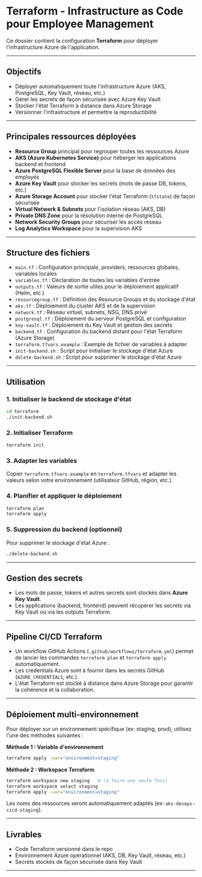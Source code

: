 # Terraform - Infrastructure as Code pour Employee Management

Ce dossier contient la configuration **Terraform** pour déployer l'infrastructure Azure de l'application.

---

## Objectifs

- Déployer automatiquement toute l'infrastructure Azure (AKS, PostgreSQL, Key Vault, réseau, etc.)
- Gérer les secrets de façon sécurisée avec Azure Key Vault
- Stocker l'état Terraform à distance dans Azure Storage
- Versionner l'infrastructure et permettre la reproductibilité

---

## Principales ressources déployées

- **Resource Group** principal pour regrouper toutes les ressources Azure
- **AKS (Azure Kubernetes Service)** pour héberger les applications backend et frontend
- **Azure PostgreSQL Flexible Server** pour la base de données des employés
- **Azure Key Vault** pour stocker les secrets (mots de passe DB, tokens, etc.)
- **Azure Storage Account** pour stocker l'état Terraform (`tfstate`) de façon sécurisée
- **Virtual Network & Subnets** pour l'isolation réseau (AKS, DB)
- **Private DNS Zone** pour la résolution interne de PostgreSQL
- **Network Security Groups** pour sécuriser les accès réseau
- **Log Analytics Workspace** pour la supervision AKS

---

## Structure des fichiers

- `main.tf` : Configuration principale, providers, ressources globales, variables locales
- `variables.tf` : Déclaration de toutes les variables d'entrée
- `outputs.tf` : Valeurs de sortie utiles pour le déploiement applicatif (Helm, etc.)
- `resourcegroup.tf` : Définition des Resource Groups et du stockage d'état
- `aks.tf` : Déploiement du cluster AKS et de la supervision
- `network.tf` : Réseau virtuel, subnets, NSG, DNS privé
- `postgresql.tf` : Déploiement du serveur PostgreSQL et configuration
- `key-vault.tf` : Déploiement du Key Vault et gestion des secrets
- `backend.tf` : Configuration du backend distant pour l'état Terraform (Azure Storage)
- `terraform.tfvars.example` : Exemple de fichier de variables à adapter
- `init-backend.sh` : Script pour initialiser le stockage d'état Azure
- `delete-backend.sh` : Script pour supprimer le stockage d'état Azure

---

## Utilisation

### 1. Initialiser le backend de stockage d'état

```bash
cd terraform
./init-backend.sh
```

### 2. Initialiser Terraform

```bash
terraform init
```

### 3. Adapter les variables

Copier `terraform.tfvars.example` en `terraform.tfvars` et adapter les valeurs selon votre environnement (utilisateur GitHub, région, etc.).

### 4. Planifier et appliquer le déploiement

```bash
terraform plan
terraform apply
```

### 5. Suppression du backend (optionnel)

Pour supprimer le stockage d'état Azure :

```bash
./delete-backend.sh
```

---

## Gestion des secrets

- Les mots de passe, tokens et autres secrets sont stockés dans **Azure Key Vault**.
- Les applications (backend, frontend) peuvent récupérer les secrets via Key Vault ou via les outputs Terraform.

---

## Pipeline CI/CD Terraform

- Un workflow GitHub Actions (`.github/workflows/terraform.yml`) permet de lancer les commandes `terraform plan` et `terraform apply` automatiquement.
- Les credentials Azure sont à fournir dans les secrets GitHub (`AZURE_CREDENTIALS`, etc.).
- L'état Terraform est stocké à distance dans Azure Storage pour garantir la cohérence et la collaboration.

---

## Déploiement multi-environnement

Pour déployer sur un environnement spécifique (ex: staging, prod), utilisez l'une des méthodes suivantes :

**Méthode 1 : Variable d'environnement**
```bash
terraform apply -var="environment=staging"
```

**Méthode 2 : Workspace Terraform**
```bash
terraform workspace new staging   # (à faire une seule fois)
terraform workspace select staging
terraform apply -var="environment=staging"
```
Les noms des ressources seront automatiquement adaptés (ex: `aks-devops-cicd-staging`).

---

## Livrables

- Code Terraform versionné dans le repo
- Environnement Azure opérationnel (AKS, DB, Key Vault, réseau, etc.)
- Secrets stockés de façon sécurisée dans Key Vault

---
